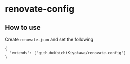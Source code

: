 # renovate-config
## How to use
Create `renovate.json` and set the following
```json5
{
  "extends": ["github>KoichiKiyokawa/renovate-config"]
}
```
